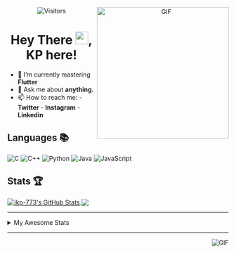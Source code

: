 <div align="center">
<img align="right" alt="GIF" height="300px" src="https://blog.insaid.co/wp-content/uploads/2020/01/Coding.gif"/>
       
![Visitors](https://visitor-badge.glitch.me/badge?page_id=ikp-773)

# Hey There <img src="https://media.tenor.com/images/822fb670841c6f6582fefbb82e338a50/tenor.gif" width="29px">, KP here!
</div>

- 🌱 I’m currently mastering **Flutter**
- 💬 Ask me about **anything.**
- 📫 How to reach me:
       - **Twitter** 
       - **Instagram**
       - **Linkedin**
         
## Languages 📚 

![C](https://img.shields.io/badge/-C-000?style=flat&logo=C)
![C++](https://img.shields.io/badge/-C++-000?style=flat&logo=C%2B%2B&logoColor=00599C)
![Python](https://img.shields.io/badge/-Python-000?style=flat&logo=python)
![Java](https://img.shields.io/badge/-Java-000?style=flat&logo=Java&logoColor=007396)
![JavaScript](https://img.shields.io/badge/-JavaScript-000?style=flat&logo=javascript)

##  Stats 🏆

<a href="https://github.com/ikp-773">
<img align="center" src="https://github-readme-stats.vercel.app/api?username=ikp-773&show_icons=true&theme=tokyonight&icon_color=6392DF&hide=prs" alt="ikp-773's GitHub Stats" />
</a> 
<a href="https://github.com/ikp-773">
<img align="center" src="https://github-readme-stats.vercel.app/api/top-langs/?username=ikp-773&layout=compact&show_icons=true&theme=tokyonight&icon_color=6392DF&hide=prs" />
</a>

---

<details>
       <summary>My Awesome Stats</summary>
       
<!--START_SECTION:waka-->
![Profile Views](http://img.shields.io/badge/Profile%20Views-3-blue)

![Lines of code](https://img.shields.io/badge/From%20Hello%20World%20I%27ve%20Written-534587%20lines%20of%20code-blue)

**🐱 My Github Data** 

> 🏆 2,362 Contributions in the Year 2020
 > 
> 📦 155.1 kB Used in Github's Storage 
 > 
> 💼 Opted to Hire
 > 
> 📜 24 Public Repositories
 > 
> 🔑 11 Private Repositories 

**I'm a Night 🦉** 

```text
🌞 Morning    67 commits     █░░░░░░░░░░░░░░░░░░░░░░░░   5.6% 
🌆 Daytime    235 commits    █████░░░░░░░░░░░░░░░░░░░░   19.65% 
🌃 Evening    496 commits    ██████████░░░░░░░░░░░░░░░   41.47% 
🌙 Night      398 commits    ████████░░░░░░░░░░░░░░░░░   33.28%

```
📅 **I'm Most Productive on Sunday** 

```text
Monday       169 commits    ███░░░░░░░░░░░░░░░░░░░░░░   14.13% 
Tuesday      73 commits     █░░░░░░░░░░░░░░░░░░░░░░░░   6.1% 
Wednesday    179 commits    ███░░░░░░░░░░░░░░░░░░░░░░   14.97% 
Thursday     164 commits    ███░░░░░░░░░░░░░░░░░░░░░░   13.71% 
Friday       152 commits    ███░░░░░░░░░░░░░░░░░░░░░░   12.71% 
Saturday     214 commits    ████░░░░░░░░░░░░░░░░░░░░░   17.89% 
Sunday       245 commits    █████░░░░░░░░░░░░░░░░░░░░   20.48%

```


📊 **This Week I Spent My Time On** 

```text
💬 Programming Languages: 
Dart                     24 hrs 38 mins      █████████████████████░░░░   83.73% 
Java                     2 hrs 42 mins       ██░░░░░░░░░░░░░░░░░░░░░░░   9.21% 
YAML                     54 mins             ░░░░░░░░░░░░░░░░░░░░░░░░░   3.09% 
HTML                     27 mins             ░░░░░░░░░░░░░░░░░░░░░░░░░   1.56% 
JSON                     11 mins             ░░░░░░░░░░░░░░░░░░░░░░░░░   0.66%

💻 Operating System: 
Mac                      29 hrs 26 mins      █████████████████████████   100.0%

```

**I Mostly Code in Dart** 

```text
Dart                     11 repos            ████████░░░░░░░░░░░░░░░░░   35.48% 
Python                   6 repos             ████░░░░░░░░░░░░░░░░░░░░░   19.35% 
HTML                     6 repos             ████░░░░░░░░░░░░░░░░░░░░░   19.35% 
JavaScript               3 repos             ██░░░░░░░░░░░░░░░░░░░░░░░   9.68% 
Java                     2 repos             █░░░░░░░░░░░░░░░░░░░░░░░░   6.45%

```


**Timeline**

![Chart not found](https://github.com/ikp-773/ikp-773/blob/master/charts/bar_graph.png) 


<!--END_SECTION:waka-->
</details>

 ---
 
<img align="right" alt="GIF" src="https://github4life.herokuapp.com/ikp-773.gif" />


